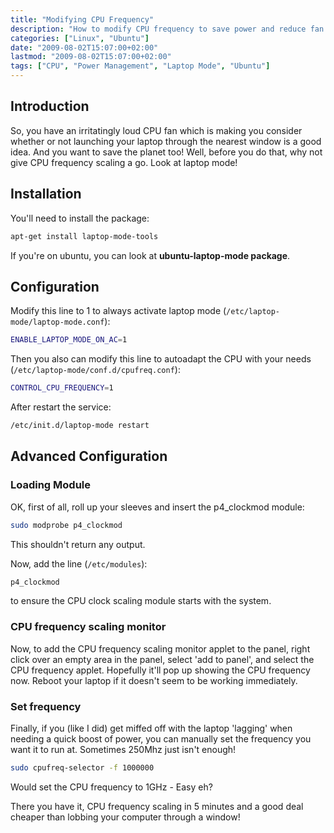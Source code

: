 ```yaml
---
title: "Modifying CPU Frequency"
description: "How to modify CPU frequency to save power and reduce fan noise on your computer"
categories: ["Linux", "Ubuntu"]
date: "2009-08-02T15:07:00+02:00"
lastmod: "2009-08-02T15:07:00+02:00"
tags: ["CPU", "Power Management", "Laptop Mode", "Ubuntu"]
---
```


## Introduction

So, you have an irritatingly loud CPU fan which is making you consider whether or not launching your laptop through the nearest window is a good idea. And you want to save the planet too! Well, before you do that, why not give CPU frequency scaling a go. Look at laptop mode!

## Installation

You'll need to install the package:

```bash
apt-get install laptop-mode-tools
```

If you're on ubuntu, you can look at **ubuntu-laptop-mode package**.

## Configuration

Modify this line to 1 to always activate laptop mode (`/etc/laptop-mode/laptop-mode.conf`):

```bash
ENABLE_LAPTOP_MODE_ON_AC=1
```

Then you also can modify this line to autoadapt the CPU with your needs (`/etc/laptop-mode/conf.d/cpufreq.conf`):

```bash
CONTROL_CPU_FREQUENCY=1
```

After restart the service:

```bash
/etc/init.d/laptop-mode restart
```

## Advanced Configuration

### Loading Module

OK, first of all, roll up your sleeves and insert the p4_clockmod module:

```bash
sudo modprobe p4_clockmod
```

This shouldn't return any output.

Now, add the line (`/etc/modules`):

```bash
p4_clockmod
```

to ensure the CPU clock scaling module starts with the system.

### CPU frequency scaling monitor

Now, to add the CPU frequency scaling monitor applet to the panel, right click over an empty area in the panel, select 'add to panel', and select the CPU frequency applet. Hopefully it'll pop up showing the CPU frequency now. Reboot your laptop if it doesn't seem to be working immediately.

### Set frequency

Finally, if you (like I did) get miffed off with the laptop 'lagging' when needing a quick boost of power, you can manually set the frequency you want it to run at. Sometimes 250Mhz just isn't enough!

```bash
sudo cpufreq-selector -f 1000000
```

Would set the CPU frequency to 1GHz - Easy eh?

There you have it, CPU frequency scaling in 5 minutes and a good deal cheaper than lobbing your computer through a window!
